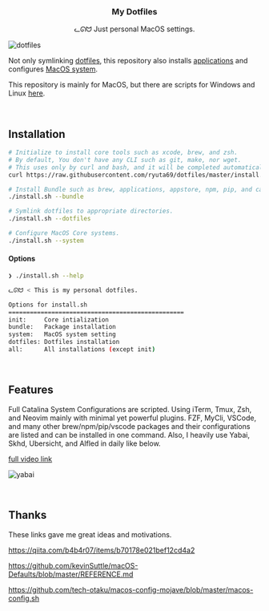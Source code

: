 <br />

<h3 align="center">My Dotfiles</h3>
<p align="center">ᓚᘏᗢ Just personal MacOS settings.</p>

<img alt="dotfiles" src="https://user-images.githubusercontent.com/41639488/86551928-71411b00-bf81-11ea-834f-297635de42dc.png">

Not only symlinking [dotfiles](https://github.com/ryuta69/dotfiles/tree/master/dotfiles), this repository also installs [applications](https://github.com/ryuta69/dotfiles/tree/master/bundle) and configures [MacOS system](https://github.com/ryuta69/dotfiles/tree/master/system).

This repository is mainly for MacOS, but there are scripts for Windows and Linux [here](https://github.com/ryuta69/dotfiles/tree/master/system/.windows_and_linux).

<br />

## Installation

```bash
# Initialize to install core tools such as xcode, brew, and zsh.
# By default, You don't have any CLI such as git, make, nor wget.
# This uses only by curl and bash, and it will be completed automatically.
curl https://raw.githubusercontent.com/ryuta69/dotfiles/master/install.sh | /bin/bash -s -- --init

# Install Bundle such as brew, applications, appstore, npm, pip, and cargo.
./install.sh --bundle

# Symlink dotfiles to appropriate directories.
./install.sh --dotfiles

# Configure MacOS Core systems.
./install.sh --system
```

#### Options

```bash
❯ ./install.sh --help

ᓚᘏᗢ < This is my personal dotfiles.

Options for install.sh
=================================================
init:     Core intialization
bundle:   Package installation
system:   MacOS system setting
dotfiles: Dotfiles installation
all:      All installations (except init)
```

<br />

## Features
Full Catalina System Configurations are scripted. Using iTerm, Tmux, Zsh, and Neovim mainly with minimal yet powerful plugins. FZF, MyCli, VSCode, and many other brew/npm/pip/vscode packages and their configurations are listed and can be installed in one command. Also, I heavily use Yabai, Skhd, Ubersicht, and Alfled in daily like below.

[full video link](https://youtu.be/Gv_rnu-dDOs)

![yabai](https://user-images.githubusercontent.com/41639488/86599039-09b6ba00-bfd9-11ea-9c31-6a78648deb3b.gif)

<br />

## Thanks
These links gave me great ideas and motivations.

https://qiita.com/b4b4r07/items/b70178e021bef12cd4a2

https://github.com/kevinSuttle/macOS-Defaults/blob/master/REFERENCE.md

https://github.com/tech-otaku/macos-config-mojave/blob/master/macos-config.sh

